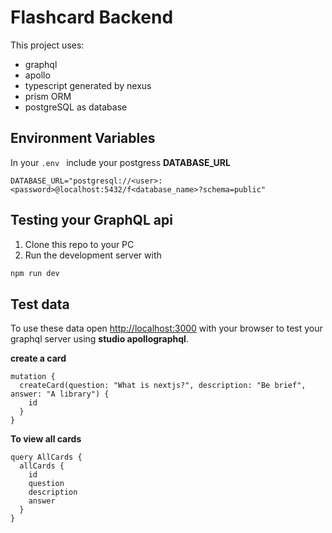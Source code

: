 # Flashcard Backend
This project uses: 
- graphql
- apollo
- typescript generated by nexus
- prism ORM
- postgreSQL as database

## Environment Variables
In your `.env `  include your postgress **DATABASE_URL**

`DATABASE_URL="postgresql://<user>:<password>@localhost:5432/f<database_name>?schema=public"
`
## Testing your GraphQL api

1. Clone this repo to your PC
2. Run the development server with 
```bash
npm run dev
```
## Test data

To use these data open [http://localhost:3000](http://localhost:3000) with your browser to test your graphql server using **studio apollographql**.

**create a card**
```
mutation {
  createCard(question: "What is nextjs?", description: "Be brief", answer: "A library") {
    id
  }
}
```

**To view all cards**
```
query AllCards {
  allCards {
    id
    question
    description
    answer
  }
}
```
